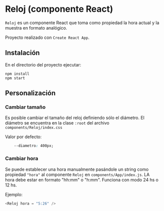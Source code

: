 # Reloj (componente React)

`Reloj` es un componente React que toma como propiedad la hora actual y la muestra en formato analógico.

Proyecto realizado con `Create React App`.

## Instalación

En el directorio del proyecto ejecutar:

```console
npm install
npm start
```


## Personalización

### Cambiar tamaño
Es posible cambiar el tamaño del reloj definiendo sólo el diámetro.
El diámetro se encuentra en la clase `:root` del archivo `components/Reloj/index.css`

Valor por defecto:

```css
    --diametro: 400px;
```    
### Cambiar hora
Se puede establecer una hora manualmente pasándole un string como propiedad `"hora"` al componente `Reloj` en `components/App/index.js`. LA hora debe estar en formato "hh:mm" o "h:mm". Funciona con modo 24 hs o 12 hs.

Ejemplo:

```javascript
<Reloj hora = "5:26" />
```
